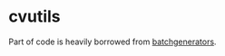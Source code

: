# cvutils

Part of code is heavily borrowed from 
[batchgenerators](https://github.com/MIC-DKFZ/batchgenerators).

